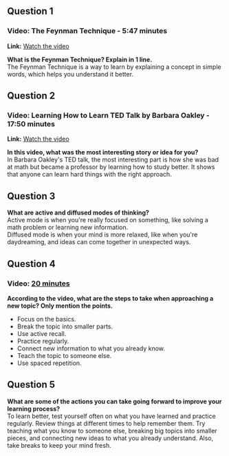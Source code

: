 ## Question 1

### Video: The Feynman Technique - 5:47 minutes

**Link:** [Watch the video](https://www.youtube.com/watch?v=_f-qkGJBPts)

**What is the Feynman Technique? Explain in 1 line.**  
The Feynman Technique is a way to learn by explaining a concept in simple words, which helps you understand it better.

## Question 2

### Video: Learning How to Learn TED Talk by Barbara Oakley - 17:50 minutes

**Link:** [Watch the video](https://www.youtube.com/watch?v=O96fE1E-rf8)

**In this video, what was the most interesting story or idea for you?**  
In Barbara Oakley's TED talk, the most interesting part is how she was bad at math but became a professor by learning how to study better. It shows that anyone can learn hard things with the right approach.

## Question 3

**What are active and diffused modes of thinking?**  
Active mode is when you're really focused on something, like solving a math problem or learning new information.  
Diffused mode is when your mind is more relaxed, like when you're daydreaming, and ideas can come together in unexpected ways.

## Question 4

### Video: [20 minutes](https://www.youtube.com/watch?v=5MgBikgcWnY)

**According to the video, what are the steps to take when approaching a new topic? Only mention the points.**  
- Focus on the basics.  
- Break the topic into smaller parts.  
- Use active recall.  
- Practice regularly.  
- Connect new information to what you already know.  
- Teach the topic to someone else.  
- Use spaced repetition.

## Question 5

**What are some of the actions you can take going forward to improve your learning process?**  
To learn better, test yourself often on what you have learned and practice regularly. Review things at different times to help remember them. Try teaching what you know to someone else, breaking big topics into smaller pieces, and connecting new ideas to what you already understand. Also, take breaks to keep your mind fresh.

